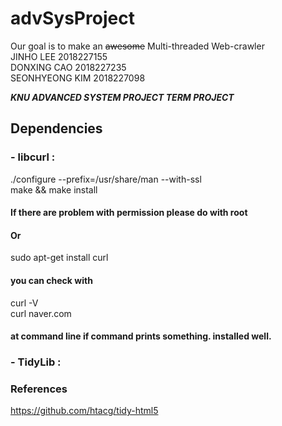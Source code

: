# advSysProject

Our goal is to make an ~~awesome~~ Multi-threaded Web-crawler  
JINHO LEE 2018227155  
DONXING CAO 2018227235  
SEONHYEONG KIM 2018227098  

***KNU ADVANCED SYSTEM PROJECT TERM PROJECT***

## Dependencies
###  - libcurl : 
./configure --prefix=/usr/share/man --with-ssl  
make && make install  
#### If there are problem with permission please do with root  

#### Or
sudo apt-get install curl  
#### you can check with  
curl -V  
curl naver.com  
#### at command line if command prints something. installed well.  


###  - TidyLib :  


### References  
https://github.com/htacg/tidy-html5
